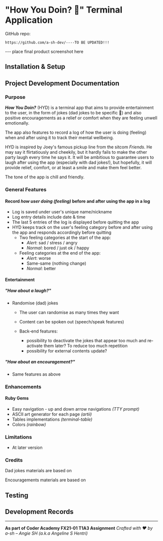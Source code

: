 # "How You Doin? 🙂" Terminal Application

GitHub repo:

`https://github.com/a-sh-dev/----TO BE UPDATED!!!`

--- place final product screenshot here

## Installation & Setup





## Project Development Documentation

### Purpose

***How You Doin?*** (HYD) is a terminal app that aims to provide entertainment to the user, in the form of jokes (dad jokes to be specific 🙂) and also positive encouragements as a relief or comfort when they are feeling unwell emotionally.   

The app also features to record a log of how the user is doing (feeling) when and after using it to track their mental wellbeing.

HYD is inspired by Joey's famous pickup line from the sitcom *Friends*. He may say it flirtatiously and cheekily, but it hardly fails to make the other party laugh every time he says it. It will be ambitious to guarantee users to laugh after using the app (especially with dad jokes!), but hopefully, it will provide relief, comfort, or at least a smile and make them feel better.

The tone of the app is chill and friendly.

### General Features

#### Record *how user doing (feeling)* before and after using the app in a log

- Log is saved under user's unique name/nickname
- Log entry details include date & time
- The last 5 entries of the log is displayed before quitting the app
- HYD keeps track on the user's feeling category before and after using the app and responds accordingly before quitting
  - Two feeling categories at the start of the app:
    - *Alert*: sad / stress / angry
    - *Normal*: bored / just ok / happy
  - Feeling categories at the end of the app:
    - *Alert*: worse
    - Same-same (nothing change) 
    - *Normal*: better

#### Entertainment

##### *"How about a laugh?"* 

- Randomise (dad) jokes
  - The user can randomise as many times they want

  - Content can be spoken out (speech/speak features)

  - Back-end features:

    - possibility to deactivate the jokes that appear too much and re-activate them later? To reduce too much repetition
    - possibility for external contents update? 

##### *"How about an encouragement?"*

- Same features as above

### Enhancements

#### Ruby Gems

- Easy navigation - up and down arrow navigations *(TTY prompt)*
- ASCII art generator for each page *(artii)*
- Tables implementations *(terminal-table)*
- Colors *(rainbow)*

### Limitations

- At later version

### Credits

Dad jokes materials are based on

Encouragements materials are based on

## Testing



## Development Records



---

**As part of Coder Academy FX21-01 T1A3 Assignment**
*Crafted with ❤  by a-sh   –  Angie SH (a.k.a Angeline S Hentri)*
